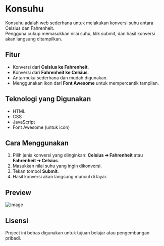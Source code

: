 # **Konsuhu**

Konsuhu adalah web sederhana untuk melakukan konversi suhu antara Celsius dan Fahrenheit.  
Pengguna cukup memasukkan nilai suhu, klik submit, dan hasil konversi akan langsung ditampilkan.

## Fitur

- Konversi dari **Celsius ke Fahrenheit**.
- Konversi dari **Fahrenheit ke Celsius**.
- Antarmuka sederhana dan mudah digunakan.
- Menggunakan ikon dari **Font Awesome** untuk mempercantik tampilan.

## Teknologi yang Digunakan

- HTML
- CSS
- JavaScript
- Font Awesome (untuk icon)

## Cara Menggunakan

1. Pilih jenis konversi yang diinginkan: **Celsius ➔ Fahrenheit** atau **Fahrenheit ➔ Celsius**.
2. Masukkan nilai suhu yang ingin dikonversi.
3. Tekan tombol **Submit**.
4. Hasil konversi akan langsung muncul di layar.

## Preview

![image](https://github.com/user-attachments/assets/35f42701-bbe9-42ab-98ff-3486cbdfeab6)

## Lisensi

Project ini bebas digunakan untuk tujuan belajar atau pengembangan pribadi.
